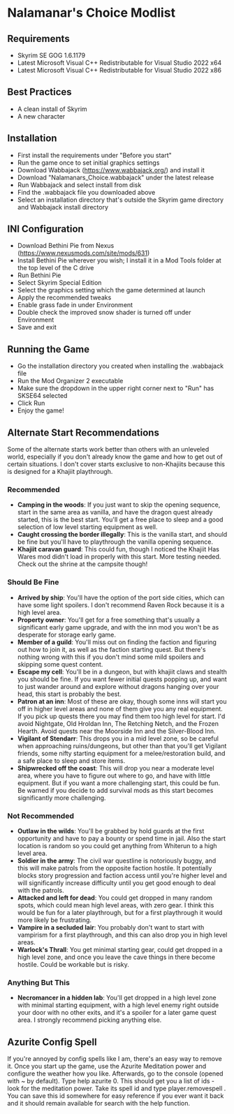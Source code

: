# Nalamanar's Choice Modlist #

## Requirements ##

* Skyrim SE GOG 1.6.1179
* Latest Microsoft Visual C++ Redistributable for Visual Studio 2022 x64
* Latest Microsoft Visual C++ Redistributable for Visual Studio 2022 x86

## Best Practices ##

* A clean install of Skyrim
* A new character

## Installation ##

* First install the requirements under "Before you start"
* Run the game once to set initial graphics settings
* Download Wabbajack (https://www.wabbajack.org/) and install it
* Download "Nalamanars_Choice.wabbajack" under the latest release
* Run Wabbajack and select install from disk
* Find the .wabbajack file you downloaded above
* Select an installation directory that's outside the Skyrim game directory and Wabbajack install directory

## INI Configuration ##

* Download Bethini Pie from Nexus (https://www.nexusmods.com/site/mods/631)
* Install Bethini Pie wherever you wish; I install it in a Mod Tools folder at the top level of the C drive
* Run Bethini Pie
* Select Skyrim Special Edition
* Select the graphics setting which the game determined at launch
* Apply the recommended tweaks
* Enable grass fade in under Environment
* Double check the improved snow shader is turned off under Environment
* Save and exit

## Running the Game ##

* Go the installation directory you created when installing the .wabbajack file
* Run the Mod Organizer 2 executable
* Make sure the dropdown in the upper right corner next to "Run" has SKSE64 selected
* Click Run
* Enjoy the game!

## Alternate Start Recommendations ##

Some of the alternate starts work better than others with an unleveled world, especially if you don't already know the game and how to get out of certain situations. I don't cover starts exclusive to non-Khajiits because this is designed for a Khajiit playthrough.

### Recommended ###
* **Camping in the woods**: If you just want to skip the opening sequence, start in the same area as vanilla, and have the dragon quest already started, this is the best start. You'll get a free place to sleep and a good selection of low level starting equipment as well.
* **Caught crossing the border illegally**: This is the vanilla start, and should be fine but you'll have to playthrough the vanilla opening sequence.
* **Khajiit caravan guard**: This could fun, though I noticed the Khajiit Has Wares mod didn't load in properly with this start. More testing needed. Check out the shrine at the campsite though!

### Should Be Fine ###
* **Arrived by ship**: You'll have the option of the port side cities, which can have some light spoilers. I don't recommend Raven Rock because it is a high level area.
* **Property owner**: You'll get for a free something that's usually a significant early game upgrade, and with the inn mod you won't be as desperate for storage early game.
* **Member of a guild**: You'll miss out on finding the faction and figuring out how to join it, as well as the faction starting quest. But there's nothing wrong with this if you don't mind some mild spoilers and skipping some quest content.
* **Escape my cell**: You'll be in a dungeon, but with khajiit claws and stealth you should be fine. If you want fewer initial quests popping up, and want to just wander around and explore without dragons hanging over your head, this start is probably the best.
* **Patron at an inn**:  Most of these are okay, though some inns will start you off in higher level areas and none of them give you any real equipment. If you pick up quests there you may find them too high level for start. I'd avoid Nightgate, Old Hroldan Inn, The Retching Netch, and the Frozen Hearth. Avoid quests near the Moorside Inn and the Silver-Blood Inn.
* **Vigilant of Stendarr**: This drops you in a mid level zone, so be careful when approaching ruins/dungeons, but other than that you'll get Vigilant friends, some nifty starting equipment for a melee/restoration build, and a safe place to sleep and store items.
* **Shipwrecked off the coast**: This will drop you near a moderate level area, where you have to figure out where to go, and have with little equipment. But if you want a more challenging start, this could be fun. Be warned if you decide to add survival mods as this start becomes significantly more challenging.

### Not Recommended ###
* **Outlaw in the wilds**: You'll be grabbed by hold guards at the first opportunity and have to pay a bounty or spend time in jail. Also the start location is random so you could get anything from Whiterun to a high level area.
* **Soldier in the army**: The civil war questline is notoriously buggy, and this will make patrols from the opposite faction hostile. It potentially blocks story progression and faction access until you're higher level and will significantly increase difficulty until you get good enough to deal with the patrols.
* **Attacked and left for dead**: You could get dropped in many random spots, which could mean high level areas, with zero gear. I think this would be fun for a later playthrough, but for a first playthrough it would more likely be frustrating.
* **Vampire in a secluded lair**: You probably don't want to start with vampirism for a first playthrough, and this can also drop you in high level areas.
* **Warlock's Thrall**: You get minimal starting gear, could get dropped in a high level zone, and once you leave the cave things in there become hostile. Could be workable but is risky.

### Anything But This ###
* **Necromancer in a hidden lab**: You'll get dropped in a high level zone with minimal starting equipment, with a high level enemy right outside your door with no other exits, and it's a spoiler for a later game quest area. I strongly recommend picking anything else.

## Azurite Config Spell ##

If you're annoyed by config spells like I am, there's an easy way to remove it. Once you start up the game, use the Azurite Meditation power and configure the weather how you like. Afterwards, go to the console (opened with ~ by default). Type help azurite 0. This should get you a list of ids - look for the meditation power. Take its spell id and type player.removespell <id>. You can save this id somewhere for easy reference if you ever want it back and it should remain available for search with the help function.
